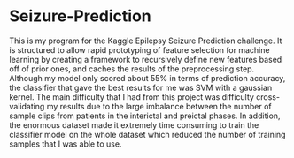 # Seizure-Prediction

This is my program for the Kaggle Epilepsy Seizure Prediction challenge. It is structured to allow rapid prototyping of feature selection for machine learning by creating a framework to recursively define new features based off of prior ones, and caches the results of the preprocessing step. Although my model only scored about 55% in terms of prediction accuracy, the classifier that gave the best results for me was SVM with a gaussian kernel. The main difficulty that I had from this project was difficulty cross-validating my results due to the large imbalance between the number of sample clips from patients in the interictal and preictal phases. In addition, the enormous dataset made it extremely time consuming to train the classifier model on the whole dataset which reduced the number of training samples that I was able to use.
